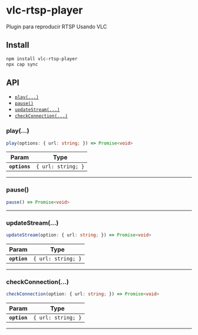 # vlc-rtsp-player

Plugin para reproducir RTSP Usando VLC

## Install

```bash
npm install vlc-rtsp-player
npx cap sync
```

## API

<docgen-index>

* [`play(...)`](#play)
* [`pause()`](#pause)
* [`updateStream(...)`](#updatestream)
* [`checkConnection(...)`](#checkconnection)

</docgen-index>

<docgen-api>
<!--Update the source file JSDoc comments and rerun docgen to update the docs below-->

### play(...)

```typescript
play(options: { url: string; }) => Promise<void>
```

| Param         | Type                          |
| ------------- | ----------------------------- |
| **`options`** | <code>{ url: string; }</code> |

--------------------


### pause()

```typescript
pause() => Promise<void>
```

--------------------


### updateStream(...)

```typescript
updateStream(option: { url: string; }) => Promise<void>
```

| Param        | Type                          |
| ------------ | ----------------------------- |
| **`option`** | <code>{ url: string; }</code> |

--------------------


### checkConnection(...)

```typescript
checkConnection(option: { url: string; }) => Promise<void>
```

| Param        | Type                          |
| ------------ | ----------------------------- |
| **`option`** | <code>{ url: string; }</code> |

--------------------

</docgen-api>
